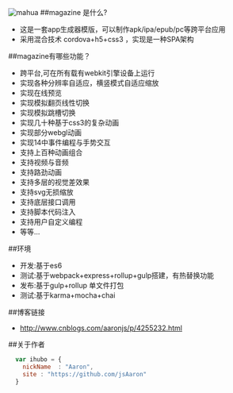 ![mahua](mahua-logo.jpg)
##magazine 是什么?
* 这是一套app生成器模版，可以制作apk/ipa/epub/pc等跨平台应用
* 采用混合技术 cordova+h5+css3 ，实现是一种SPA架构



##magazine有哪些功能？
* 跨平台,可在所有载有webkit引擎设备上运行
* 实现各种分辨率自适应，横竖模式自适应缩放
* 实现在线预览
* 实现模拟翻页线性切换
* 实现模拟跳槽切换
* 实现几十种基于css3的复杂动画
* 实现部分webgl动画
* 实现14中事件编程与手势交互
* 支持上百种动画组合
* 支持视频与音频
* 支持路劲动画
* 支持多层的视觉差效果
* 支持svg无损缩放
* 支持底层接口调用
* 支持脚本代码注入
* 支持用户自定义编程
* 等等...



##环境
* 开发:基于es6
* 测试:基于webpack+express+rollup+gulp搭建，有热替换功能
* 发布:基于gulp+rollup 单文件打包
* 测试:基于karma+mocha+chai

##博客链接

* http://www.cnblogs.com/aaronjs/p/4255232.html



##关于作者

```javascript
  var ihubo = {
    nickName  : "Aaron",
    site : "https://github.com/jsAaron"
  }
```